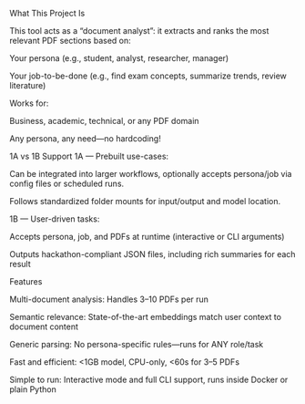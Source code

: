 What This Project Is

This tool acts as a “document analyst”: it extracts and ranks the most relevant PDF sections based on:

Your persona (e.g., student, analyst, researcher, manager)

Your job-to-be-done (e.g., find exam concepts, summarize trends, review literature)

Works for:

Business, academic, technical, or any PDF domain

Any persona, any need—no hardcoding!

1A vs 1B Support
1A — Prebuilt use-cases:

Can be integrated into larger workflows, optionally accepts persona/job via config files or scheduled runs.

Follows standardized folder mounts for input/output and model location.

1B — User-driven tasks:

Accepts persona, job, and PDFs at runtime (interactive or CLI arguments)

Outputs hackathon-compliant JSON files, including rich summaries for each result

Features

Multi-document analysis: Handles 3–10 PDFs per run

Semantic relevance: State-of-the-art embeddings match user context to document content

Generic parsing: No persona-specific rules—runs for ANY role/task

Fast and efficient: <1GB model, CPU-only, <60s for 3–5 PDFs

Simple to run: Interactive mode and full CLI support, runs inside Docker or plain Python
